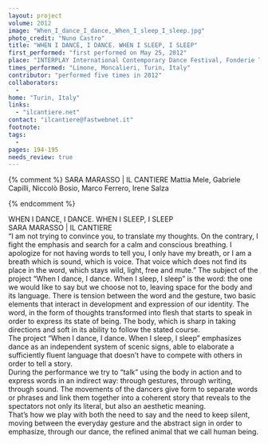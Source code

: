 ```yaml
---
layout: project
volume: 2012
image: "When_I_dance_I_dance,_When_I_sleep_I_sleep.jpg"
photo_credit: "Nuno Castro"
title: "WHEN I DANCE, I DANCE. WHEN I SLEEP, I SLEEP"
first_performed: "first performed on May 25, 2012"
place: "INTERPLAY International Contemporary Dance Festival, Fonderie Teatrali"
times_performed: "Limone, Moncalieri, Turin, Italy"
contributor: "performed five times in 2012"
collaborators: 
  - 
home: "Turin, Italy"
links: 
  - "ilcantiere.net"
contact: "ilcantiere@fastwebnet.it"
footnote: 
tags: 
  - 
pages: 194-195
needs_review: true
---
```


{% comment %} 
SARA MARASSO | IL CANTIERE
Mattia Mele, Gabriele Capilli, Niccolò Bosio, Marco Ferrero, Irene Salza

{% endcomment %}

 WHEN I DANCE, I DANCE. WHEN I SLEEP, I SLEEP  
 SARA MARASSO | IL CANTIERE  
 “I am not trying to convince you, to translate my thoughts. On the contrary, I fight the emphasis and search for a calm and conscious breathing. I apologize for not having words to tell you, I only have my breath, or I am a breath which is sound, which is voice. That voice which does not find its place in the word, which stays wild, light, free and mute.” 
 The subject of the project “When I dance, I dance. When I sleep, I sleep” is the word: the one we would like to say but we choose not to, leaving space for the body and its language. There is tension between the word and the gesture, two basic elements that interact in development and expression of our identity. The word, in the form of thoughts transformed into flesh that starts to speak in order to express its state of being. The body, which is sharp in taking directions and soft in its ability to follow the stated course.  
 The project “When I dance, I dance. When I sleep, I sleep” emphasizes dance as an independent system of scenic signs, able to elaborate a sufficiently fluent language that doesn’t have to compete with others in order to tell a story.  
 During the performance we try to “talk” using the body in action and to express words in an indirect way: through gestures, through writing, through sound. The movements of the dancers give form to separate words or phrases and link them together into a coherent story that reveals to the spectators not only its literal, but also an aesthetic meaning.  
 That’s how we play with both the need to say and the need to keep silent, moving between the everyday gesture and the abstract sign in order to emphasize, through our dance, the refined animal that we call human being.  

